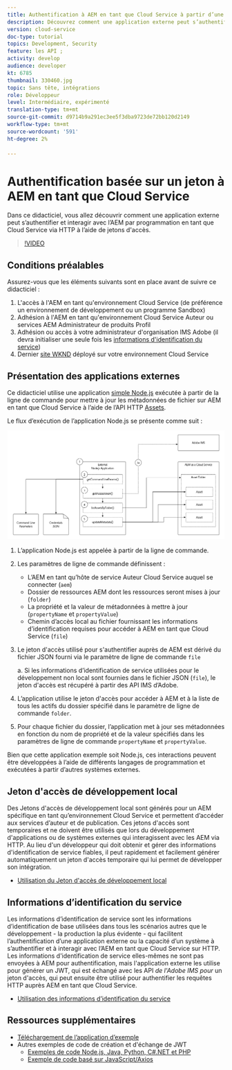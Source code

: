 ```yaml
---
title: Authentification à AEM en tant que Cloud Service à partir d’une application externe
description: Découvrez comment une application externe peut s’authentifier par programmation et interagir avec AEM en tant que Cloud Service sur HTTP à l’aide des Jetons d'accès de développement local et des informations d’identification des services.
version: cloud-service
doc-type: tutorial
topics: Development, Security
feature: les API ;
activity: develop
audience: developer
kt: 6785
thumbnail: 330460.jpg
topic: Sans tête, intégrations
role: Développeur
level: Intermédiaire, expérimenté
translation-type: tm+mt
source-git-commit: d9714b9a291ec3ee5f3dba9723de72bb120d2149
workflow-type: tm+mt
source-wordcount: '591'
ht-degree: 2%

---
```



# Authentification basée sur un jeton à AEM en tant que Cloud Service

Dans ce didacticiel, vous allez découvrir comment une application externe peut s’authentifier et interagir avec l’AEM par programmation en tant que Cloud Service via HTTP à l’aide de jetons d&#39;accès.

>[!VIDEO](https://video.tv.adobe.com/v/330460/?quality=12&learn=on)

## Conditions préalables

Assurez-vous que les éléments suivants sont en place avant de suivre ce didacticiel :

1. L&#39;accès à l&#39;AEM en tant qu&#39;environnement Cloud Service (de préférence un environnement de développement ou un programme Sandbox)
1. Adhésion à l&#39;AEM en tant qu&#39;environnement Cloud Service Auteur ou services AEM Administrateur de produits Profil
1. Adhésion ou accès à votre administrateur d&#39;organisation IMS Adobe (il devra initialiser une seule fois les [informations d&#39;identification du service](./service-credentials.md))
1. Dernier [site WKND](https://github.com/adobe/aem-guides-wknd) déployé sur votre environnement Cloud Service

## Présentation des applications externes

Ce didacticiel utilise une application [simple Node.js](./assets/aem-guides_token-authentication-external-application.zip) exécutée à partir de la ligne de commande pour mettre à jour les métadonnées de fichier sur AEM en tant que Cloud Service à l’aide de l’API HTTP [Assets](https://experienceleague.adobe.com/docs/experience-manager-cloud-service/assets/admin/mac-api-assets.html?lang=fr).

Le flux d’exécution de l’application Node.js se présente comme suit :

![Application externe](./assets/overview/external-application.png)

1. L’application Node.js est appelée à partir de la ligne de commande.
1. Les paramètres de ligne de commande définissent :
   + L’AEM en tant qu’hôte de service Auteur Cloud Service auquel se connecter (`aem`)
   + Dossier de ressources AEM dont les ressources seront mises à jour (`folder`)
   + La propriété et la valeur de métadonnées à mettre à jour (`propertyName` et `propertyValue`)
   + Chemin d’accès local au fichier fournissant les informations d’identification requises pour accéder à AEM en tant que Cloud Service (`file`)
1. Le jeton d&#39;accès utilisé pour s&#39;authentifier auprès de AEM est dérivé du fichier JSON fourni via le paramètre de ligne de commande `file`

   a. Si les informations d’identification de service utilisées pour le développement non local sont fournies dans le fichier JSON (`file`), le jeton d&#39;accès est récupéré à partir des API IMS d’Adobe.
1. L’application utilise le jeton d&#39;accès pour accéder à AEM et à la liste de tous les actifs du dossier spécifié dans le paramètre de ligne de commande `folder`.
1. Pour chaque fichier du dossier, l’application met à jour ses métadonnées en fonction du nom de propriété et de la valeur spécifiés dans les paramètres de ligne de commande `propertyName` et `propertyValue`.

Bien que cette application exemple soit Node.js, ces interactions peuvent être développées à l’aide de différents langages de programmation et exécutées à partir d’autres systèmes externes.

## Jeton d&#39;accès de développement local

Des Jetons d&#39;accès de développement local sont générés pour un AEM spécifique en tant qu’environnement Cloud Service et permettent d’accéder aux services d’auteur et de publication.  Ces jetons d&#39;accès sont temporaires et ne doivent être utilisés que lors du développement d&#39;applications ou de systèmes externes qui interagissent avec les AEM via HTTP. Au lieu d&#39;un développeur qui doit obtenir et gérer des informations d&#39;identification de service fiables, il peut rapidement et facilement générer automatiquement un jeton d&#39;accès temporaire qui lui permet de développer son intégration.

+ [Utilisation du Jeton d&#39;accès de développement local](./local-development-access-token.md)

## Informations d’identification du service

Les informations d’identification de service sont les informations d’identification de base utilisées dans tous les scénarios autres que le développement - la production la plus évidente - qui facilitent l’authentification d’une application externe ou la capacité d’un système à s’authentifier et à interagir avec l’AEM en tant que Cloud Service sur HTTP. Les informations d&#39;identification de service elles-mêmes ne sont pas envoyées à AEM pour authentification, mais l&#39;application externe les utilise pour générer un JWT, qui est échangé avec les API _de l&#39;Adobe IMS pour_ un jeton d&#39;accès, qui peut ensuite être utilisé pour authentifier les requêtes HTTP auprès AEM en tant que Cloud Service.

+ [Utilisation des informations d’identification du service](./service-credentials.md)

## Ressources supplémentaires

+ [Téléchargement de l’application d’exemple](./assets/aem-guides_token-authentication-external-application.zip)
+ Autres exemples de code de création et d&#39;échange de JWT
   + [Exemples de code Node.js, Java, Python, C#.NET et PHP](https://www.adobe.io/authentication/auth-methods.html#!AdobeDocs/adobeio-auth/master/JWT/samples/samples.md)
   + [Exemple de code basé sur JavaScript/Axios](https://github.com/adobe/aemcs-api-client-lib)
